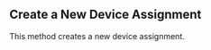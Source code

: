 Create a New Device Assignment
------------------------------
This method creates a new device assignment.